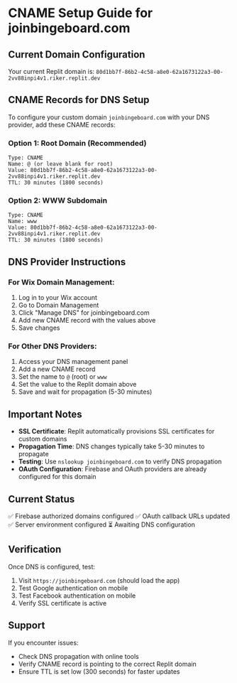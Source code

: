 # CNAME Setup Guide for joinbingeboard.com

## Current Domain Configuration

Your current Replit domain is: `80d1bb7f-86b2-4c58-a8e0-62a1673122a3-00-2vv88inpi4v1.riker.replit.dev`

## CNAME Records for DNS Setup

To configure your custom domain `joinbingeboard.com` with your DNS provider, add these CNAME records:

### Option 1: Root Domain (Recommended)
```
Type: CNAME
Name: @ (or leave blank for root)
Value: 80d1bb7f-86b2-4c58-a8e0-62a1673122a3-00-2vv88inpi4v1.riker.replit.dev
TTL: 30 minutes (1800 seconds)
```

### Option 2: WWW Subdomain
```
Type: CNAME
Name: www
Value: 80d1bb7f-86b2-4c58-a8e0-62a1673122a3-00-2vv88inpi4v1.riker.replit.dev
TTL: 30 minutes (1800 seconds)
```

## DNS Provider Instructions

### For Wix Domain Management:
1. Log in to your Wix account
2. Go to Domain Management
3. Click "Manage DNS" for joinbingeboard.com
4. Add new CNAME record with the values above
5. Save changes

### For Other DNS Providers:
1. Access your DNS management panel
2. Add a new CNAME record
3. Set the name to `@` (root) or `www`
4. Set the value to the Replit domain above
5. Save and wait for propagation (5-30 minutes)

## Important Notes

- **SSL Certificate**: Replit automatically provisions SSL certificates for custom domains
- **Propagation Time**: DNS changes typically take 5-30 minutes to propagate
- **Testing**: Use `nslookup joinbingeboard.com` to verify DNS propagation
- **OAuth Configuration**: Firebase and OAuth providers are already configured for this domain

## Current Status

✅ Firebase authorized domains configured
✅ OAuth callback URLs updated
✅ Server environment configured
⏳ Awaiting DNS configuration

## Verification

Once DNS is configured, test:
1. Visit `https://joinbingeboard.com` (should load the app)
2. Test Google authentication on mobile
3. Test Facebook authentication on mobile
4. Verify SSL certificate is active

## Support

If you encounter issues:
- Check DNS propagation with online tools
- Verify CNAME record is pointing to the correct Replit domain
- Ensure TTL is set low (300 seconds) for faster updates